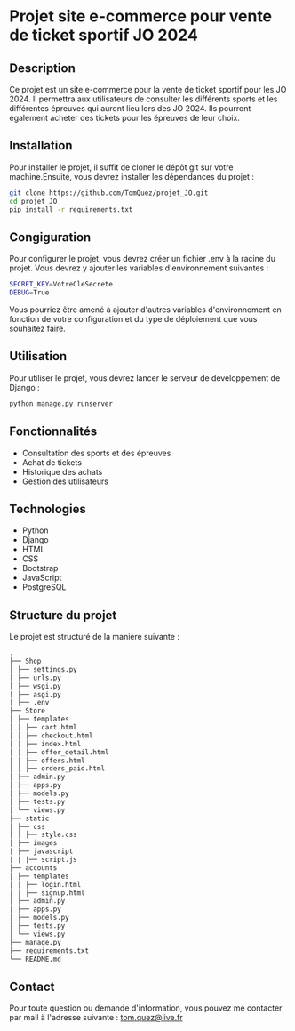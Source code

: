 # Projet site e-commerce pour vente de ticket sportif JO 2024

## Description

Ce projet est un site e-commerce pour la vente de ticket sportif pour les JO 2024. Il permettra aux utilisateurs de consulter les différents sports et les différentes épreuves qui auront lieu lors des JO 2024. Ils pourront également acheter des tickets pour les épreuves de leur choix.

## Installation

Pour installer le projet, il suffit de cloner le dépôt git sur votre machine.Ensuite, vous devrez installer les dépendances du projet :

```bash
git clone https://github.com/TomQuez/projet_JO.git
cd projet_JO
pip install -r requirements.txt
```

## Congiguration

Pour configurer le projet, vous devrez créer un fichier .env à la racine du projet. Vous devrez y ajouter les variables d'environnement suivantes :

```bash
SECRET_KEY=VotreCleSecrete
DEBUG=True
```

Vous pourriez être amené à ajouter d'autres variables d'environnement en fonction de votre configuration et du type de déploiement que vous souhaitez faire.

## Utilisation

Pour utiliser le projet, vous devrez lancer le serveur de développement de Django :

```bash
python manage.py runserver
```

## Fonctionnalités

- Consultation des sports et des épreuves
- Achat de tickets
- Historique des achats
- Gestion des utilisateurs

## Technologies

- Python
- Django
- HTML
- CSS
- Bootstrap
- JavaScript
- PostgreSQL

## Structure du projet

Le projet est structuré de la manière suivante :

```bash
.
├── Shop
│ ├── settings.py
│ ├── urls.py
│ ├── wsgi.py
| ├── asgi.py
| ├── .env
├── Store
│ ├── templates
│ │ ├── cart.html
│ │ ├── checkout.html
│ │ ├── index.html
│ │ ├── offer_detail.html
│ │ ├── offers.html
│ │ ├── orders_paid.html
│ ├── admin.py
│ ├── apps.py
│ ├── models.py
│ ├── tests.py
│ └── views.py
├── static
│ ├── css
│ │ ├── style.css
│ ├── images
| ├── javascript
| | |── script.js
├── accounts
│ ├── templates
│ │ ├── login.html
│ │ ├── signup.html
│ ├── admin.py
│ ├── apps.py
│ ├── models.py
│ ├── tests.py
│ └── views.py
├── manage.py
├── requirements.txt
└── README.md
```

## Contact

Pour toute question ou demande d'information, vous pouvez me contacter par mail à l'adresse suivante :
tom.quez@live.fr

